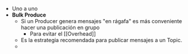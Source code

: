 - Uno a uno
- **Bulk Produce**
	- Si un Producer genera mensajes "en rágafa" es más conveniente hacer una publicación en grupo
		- Para evitar el [[Overhead]]
	- Es la estrategia recomendada para publicar mensajes a un Topic.
	- 